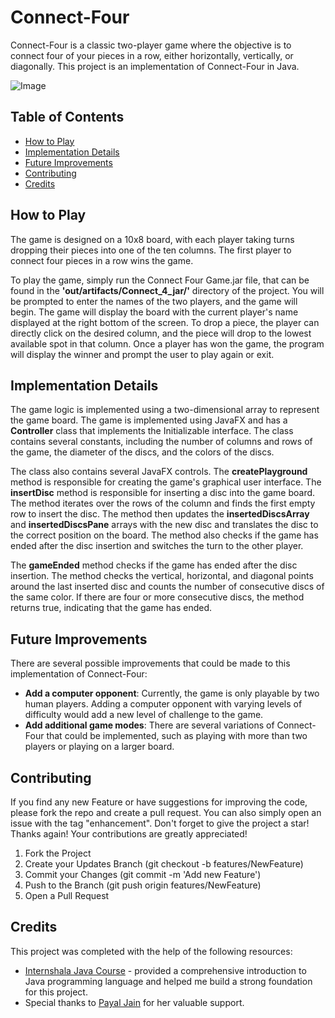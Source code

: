 # Connect-Four
Connect-Four is a classic two-player game where the objective is to connect four of your pieces in a row, either horizontally, vertically, or diagonally. This project is an implementation of Connect-Four in Java.

![Image](https://user-images.githubusercontent.com/103065549/221435625-31f5ab2b-6ec1-4fd4-9e0c-fd8bcdaa2b64.jpg)

## Table of Contents
- [How to Play](#how-to-play)
- [Implementation Details](#implementation-details)
- [Future Improvements](#future-improvements)
- [Contributing](#contributing)
- [Credits](#credits)

## How to Play
The game is designed on a 10x8 board, with each player taking turns dropping their pieces into one of the ten columns. The first player to connect four pieces in a row wins the game.

To play the game, simply run the Connect Four Game.jar file, that can be found in the **'out/artifacts/Connect_4_jar/'** directory of the project. You will be prompted to enter the names of the two players, and the game will begin. The game will display the board with the current player's name displayed at the right bottom of the screen. To drop a piece, the player can directly click on the desired column, and the piece will drop to the lowest available spot in that column. Once a player has won the game, the program will display the winner and prompt the user to play again or exit.

## Implementation Details
The game logic is implemented using a two-dimensional array to represent the game board. The game is implemented using JavaFX and has a **Controller** class that implements the Initializable interface. The class contains several constants, including the number of columns and rows of the game, the diameter of the discs, and the colors of the discs.

The class also contains several JavaFX controls. The **createPlayground** method is responsible for creating the game's graphical user interface. The **insertDisc** method is responsible for inserting a disc into the game board. The method iterates over the rows of the column and finds the first empty row to insert the disc. The method then updates the **insertedDiscsArray** and **insertedDiscsPane** arrays with the new disc and translates the disc to the correct position on the board. The method also checks if the game has ended after the disc insertion and switches the turn to the other player.

The **gameEnded** method checks if the game has ended after the disc insertion. The method checks the vertical, horizontal, and diagonal points around the last inserted disc and counts the number of consecutive discs of the same color. If there are four or more consecutive discs, the method returns true, indicating that the game has ended.

## Future Improvements
There are several possible improvements that could be made to this implementation of Connect-Four:

* **Add a computer opponent**: Currently, the game is only playable by two human players. Adding a computer opponent with varying levels of difficulty would add a new level of challenge to the game.
* **Add additional game modes**: There are several variations of Connect-Four that could be implemented, such as playing with more than two players or playing on a larger board.

## Contributing
If you find any new Feature or have suggestions for improving the code, please fork the repo and create a pull request. You can also simply open an issue with the tag "enhancement". Don't forget to give the project a star! Thanks again! Your contributions are greatly appreciated!

1. Fork the Project
2. Create your Updates Branch (git checkout -b features/NewFeature)
3. Commit your Changes (git commit -m 'Add new Feature')
4. Push to the Branch (git push origin features/NewFeature)
5. Open a Pull Request

## Credits
This project was completed with the help of the following resources:

* [Internshala Java Course](https://trainings.internshala.com/java-course/?utm_source=is_web_internshala-menu-dropdown) - provided a comprehensive introduction to Java programming language and helped me build a strong foundation for this project.
* Special thanks to [Payal Jain](https://github.com/paayal-j) for her valuable support.
